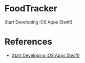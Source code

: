 # FoodTracker
Start Developing iOS Apps (Swift)

# References
- [Start Developing iOS Apps (Swift)](https://developer.apple.com/library/content/referencelibrary/GettingStarted/DevelopiOSAppsSwift/)
